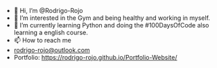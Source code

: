- 👋 Hi, I’m @Rodrigo-Rojo
- 👀 I’m interested in the Gym and being healthy and working in myself.
- 🌱 I’m currently learning Python and doing the #100DaysOfCode also learning a english course.
- 📫 How to reach me 
- rodrigo-rojo@outlook.com
- Portfolio: https://rodrigo-rojo.github.io/Portfolio-Website/

<!---
Rodrigo-Rojo/Rodrigo-Rojo is a ✨ special ✨ repository because its `README.md` (this file) appears on your GitHub profile.
You can click the Preview link to take a look at your changes.
--->
